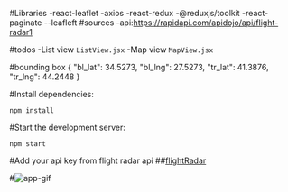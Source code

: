 #Libraries
-react-leaflet
-axios
-react-redux
-@reduxjs/toolkit
-react-paginate
--leafleft
#sources
-api:https://rapidapi.com/apidojo/api/flight-radar1

#todos
-List view `ListView.jsx`
-Map view `MapView.jsx`

#bounding box
{
"bl_lat": 34.5273,
"bl_lng": 27.5273,
"tr_lat": 41.3876,
"tr_lng": 44.2448
}

#Install dependencies:

```
npm install
```

#Start the development server:

```
npm start
```

#Add your api key from flight radar api ##[flightRadar](https://rapidapi.com/collection/flightradar24-api)

#![app-gif](src/assets/flight-radar-app.gif)

